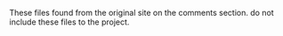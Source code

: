 These files found from the original site on the comments section. 
do not include these files to the project.
